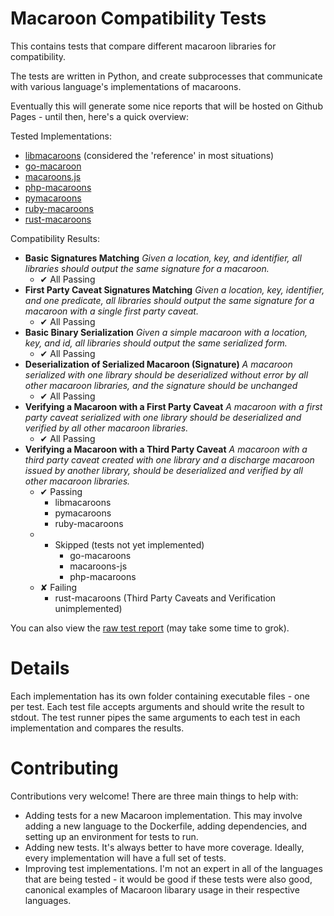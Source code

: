 # Macaroon Compatibility Tests

This contains tests that compare different macaroon libraries for compatibility. 

The tests are written in Python, and create subprocesses that communicate with various language's implementations of macaroons.

Eventually this will generate some nice reports that will be hosted on Github Pages - until then, here's a quick overview:

Tested Implementations:

 - [libmacaroons](https://github.com/rescrv/libmacaroons) (considered the 'reference' in most situations)
 - [go-macaroon](https://github.com/go-macaroon/macaroon)
 - [macaroons.js](https://github.com/nitram509/macaroons.js)
 - [php-macaroons](https://github.com/immense/php-macaroons)
 - [pymacaroons](https://github.com/ecordell/pymacaroons)
 - [ruby-macaroons](https://github.com/localmed/ruby-macaroons)
 - [rust-macaroons](https://github.com/cryptosphere/rust-macaroons)

Compatibility Results:

 - **Basic Signatures Matching** *Given a location, key, and identifier, all libraries should output the same signature for a macaroon.*
    + ✔ All Passing
 - **First Party Caveat Signatures Matching** *Given a location, key, identifier, and one predicate, all libraries should output the same signature for a macaroon with a single first party caveat.*
    + ✔ All Passing
 - **Basic Binary Serialization** *Given a simple macaroon with a location, key, and id, all libraries should output the same serialized form.*
     + ✔ All Passing
 - **Deserialization of Serialized Macaroon (Signature)** *A macaroon serialized with one library should be deserialized without error by all other macaroon libraries, and the signature should be unchanged*
     + ✔ All Passing
 - **Verifying a Macaroon with a First Party Caveat** *A macaroon with a first party caveat serialized with one library should be deserialized and verified by all other macaroon libraries.*
     + ✔ All Passing
 - **Verifying a Macaroon with a Third Party Caveat** *A macaroon with a third party caveat created with one library and a discharge macaroon issued by another library, should be deserialized and verified by all other macaroon libraries.*
     + ✔ Passing
         * libmacaroons
         * pymacaroons
         * ruby-macaroons
     + - Skipped (tests not yet implemented)
         * go-macaroons
         * macaroons-js
         * php-macaroons
     + ✘ Failing
         * rust-macaroons (Third Party Caveats and Verification unimplemented)

You can also view the [raw test report](https://rawgit.com/ecordell/macaroon-compatibility/master/report.html) (may take some time to grok).

# Details

Each implementation has its own folder containing executable files - one per test. Each test file accepts arguments and should write the result to stdout. The test runner pipes the same arguments to each test in each implementation and compares the results.

# Contributing

Contributions very welcome! There are three main things to help with:

 - Adding tests for a new Macaroon implementation. This may involve adding a new language to the Dockerfile, adding dependencies, and setting up an environment for tests to run.
 - Adding new tests. It's always better to have more coverage. Ideally, every implementation will have a full set of tests.
 - Improving test implementations. I'm not an expert in all of the languages that are being tested - it would be good if these tests were also good, canonical examples of Macaroon libarary usage in their respective languages.
